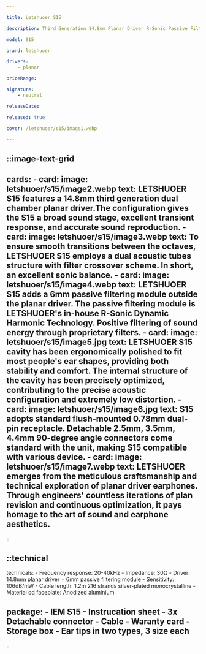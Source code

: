 ```yaml
---

title: Letshuoer S15

description: Third Generation 14.8mm Planar Driver R-Sonic Passive Filtering Module Hifi Wired In Ear Monitor

model: S15

brand: letshuoer

drivers: 
    - planar 

priceRange: 

signature:
    - neutral

releaseDate: 

released: true

cover: /letshuoer/s15/image1.webp

---
```


::image-text-grid
---
cards:
    - card: 
        image: letshuoer/s15/image2.webp
        text: LETSHUOER S15 features a 14.8mm third generation dual chamber planar driver.The configuration gives the S15 a broad sound stage, excellent transient response, and accurate sound reproduction.
    - card: 
        image: letshuoer/s15/image3.webp
        text: To ensure smooth transitions between the octaves, LETSHUOER S15 employs a dual acoustic tubes structure with filter crossover scheme. In short, an excellent sonic balance.
    - card: 
        image: letshuoer/s15/image4.webp
        text: LETSHUOER S15 adds a 6mm passive filtering module outside the planar driver. The passive filtering module is LETSHUOER's in-house R-Sonic Dynamic Harmonic Technology. Positive filtering of sound energy through proprietary filters.
    - card: 
        image: letshuoer/s15/image5.jpg
        text: LETSHUOER S15 cavity has been ergonomically polished to fit most people's ear shapes, providing both stability and comfort. The internal structure of the cavity has been precisely optimized, contributing to the precise acoustic configuration and extremely low distortion.
    - card: 
        image: letshuoer/s15/image6.jpg
        text: S15 adopts standard flush-mounted 0.78mm dual-pin receptacle. Detachable 2.5mm, 3.5mm, 4.4mm 90-degree angle connectors come standard with the unit, making S15 compatible with various device.
    - card: 
        image: letshuoer/s15/image7.webp
        text: LETSHUOER emerges from the meticulous craftsmanship and technical exploration of planar driver earphones. Through engineers' countless iterations of plan revision and continuous optimization, it pays homage to the art of sound and earphone aesthetics.
---
:: 

::technical
---
technicals:
    - Frequency response: 20-40kHz
    - Impedance: 30Ω
    - Driver: 14.8mm planar driver + 6mm passive filtering module
    - Sensitivity: 106dB/mW
    - Cable length: 1.2m 216 strands silver-plated monocrystalline
    - Material od faceplate: Anodized aluminium

package: 
    - IEM S15
    - Instrucation sheet
    - 3x Detachable connector
    - Cable
    - Waranty card
    - Storage box
    - Ear tips in two types, 3 size each
---
::